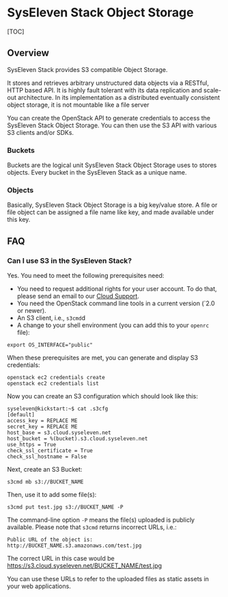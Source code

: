 # SysEleven Stack Object Storage

[TOC]

## Overview

SysEleven Stack provides S3 compatible Object Storage.

It stores and retrieves arbitrary unstructured data objects via a RESTful, HTTP based API. It is highly fault tolerant with its data replication and scale-out architecture. In its implementation as a distributed eventually consistent object storage, it is not mountable like a file server

You can create the OpenStack API to generate credentials to access the SysEleven Stack Object Storage. You can then use the S3 API with various S3 clients and/or SDKs.


### Buckets

Buckets are the logical unit SysEleven Stack Object Storage uses to stores objects. Every bucket in the SysEleven Stack as a unique name.

### Objects

Basically, SysEleven Stack Object Storage is a big key/value store. A file or file object can be assigned a file name like key, and made available under this key.

## FAQ

### Can I use S3 in the SysEleven Stack?

Yes. You need to meet the following prerequisites need:


* You need to request additional rights for your user account. To do that, please send an email to our [Cloud Support](mailto:cloudsuppor@syseleven.de).
* You need the OpenStack command line tools in a current version (`2.0 or newer).
* An S3 client, i.e., `s3cmd`d
* A change to your shell environment (you can add this to your `openrc` file):

```
export OS_INTERFACE="public"
```

When these prerequisites are met, you can generate and display S3 credentials:

```
openstack ec2 credentials create
openstack ec2 credentials list
```

Now you can create an S3 configuration which should look like this:

```
syseleven@kickstart:~$ cat .s3cfg
[default]
access_key = REPLACE ME
secret_key = REPLACE ME
host_base = s3.cloud.syseleven.net
host_bucket = %(bucket).s3.cloud.syseleven.net
use_https = True
check_ssl_certificate = True
check_ssl_hostname = False
```

Next, create an S3 Bucket:

```
s3cmd mb s3://BUCKET_NAME
```

Then, use it to add some file(s):

```
s3cmd put test.jpg s3://BUCKET_NAME -P
```

The command-line option `-P` means the file(s) uploaded is publicly available. Please note that `s3cmd` returns incorrect URLs, i.e.:

```
Public URL of the object is: http://BUCKET_NAME.s3.amazonaws.com/test.jpg
```

The correct URL in this case would be https://s3.cloud.syseleven.net/BUCKET_NAME/test.jpg

You can use these URLs to refer to the uploaded files as static assets in your web applications.
